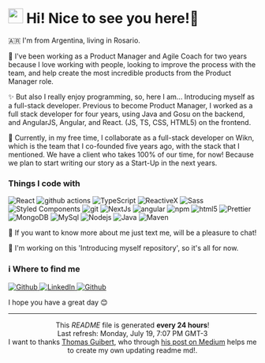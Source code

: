 <h1><img src="https://emojis.slackmojis.com/emojis/images/1531849430/4246/blob-sunglasses.gif?1531849430" width="30"/> Hi! Nice to see you here!👋 </h1>

<p>🇦🇷 I'm from Argentina, living in Rosario.</p>

<p>🔭 I've been working as a Product Manager and Agile Coach for two years because I love working with people, looking to improve the process with the team, and help create the most incredible products from the Product Manager role. </p>

<p>✨ But also I really enjoy programming, so, here I am... Introducing myself as a full-stack developer. Previous to become Product Manager, I worked as a full stack developer for four years, using Java and Gosu on the backend, and AngularJS, Angular, and React. (JS, TS, CSS, HTML5) on the frontend.</p>

<p>🌱 Currently, in my free time, I collaborate as a full-stack developer on Wikn, which is the team that I co-founded five years ago, with the stack that I mentioned. We have a client who takes 100% of our time, for now! Because we plan to start writing our story as a Start-Up in the next years.</p>

<h3>Things I code with</h3>
<p>
  <img alt="React" src="https://img.shields.io/badge/-React-45b8d8?style=flat-square&logo=react&logoColor=white" />
  <img alt="github actions" src="https://img.shields.io/badge/-Github_Actions-2088FF?style=flat-square&logo=github-actions&logoColor=white" />
  <img alt="TypeScript" src="https://img.shields.io/badge/-TypeScript-007ACC?style=flat-square&logo=typescript&logoColor=white" />
  <img alt="ReactiveX" src="https://img.shields.io/badge/-RxJs-B7178C?style=flat-square&logo=reactivex&logoColor=white" />
  <img alt="Sass" src="https://img.shields.io/badge/-Sass-CC6699?style=flat-square&logo=sass&logoColor=white" />
  <img alt="Styled Components" src="https://img.shields.io/badge/-Styled_Components-db7092?style=flat-square&logo=styled-components&logoColor=white" />
  <img alt="git" src="https://img.shields.io/badge/-Git-F05032?style=flat-square&logo=git&logoColor=white" />
  <img alt="NextJs" src="https://img.shields.io/badge/-MySQL-informational?style=flat-square&logo=Next.js&logoColor=white" />
  <img alt="angular" src="https://img.shields.io/badge/-Angular-DD0031?style=flat-square&logo=angular&logoColor=white" />
  <img alt="npm" src="https://img.shields.io/badge/-NPM-CB3837?style=flat-square&logo=npm&logoColor=white" />
  <img alt="html5" src="https://img.shields.io/badge/-HTML5-E34F26?style=flat-square&logo=html5&logoColor=white" />
  <img alt="Prettier" src="https://img.shields.io/badge/-Prettier-F7B93E?style=flat-square&logo=prettier&logoColor=white" />
  <img alt="MongoDB" src="https://img.shields.io/badge/-MongoDB-13aa52?style=flat-square&logo=mongodb&logoColor=white" />
  <img alt="MySql" src="https://img.shields.io/badge/-MySQL-lightgrey?style=flat-square&logo=mysql&logoColor=blue" />
  <img alt="Nodejs" src="https://img.shields.io/badge/-Nodejs-43853d?style=flat-square&logo=Node.js&logoColor=white" />
  <img alt="Java" src="https://img.shields.io/badge/-Java-blue?style=flat-square&logo=java" />
  <img alt="Maven" src="https://img.shields.io/badge/-Maven-critical?style=flat-square&logo=apachemaven&logoColor=white" />
</p>

<p>💬 If you want to know more about me just text me, will be a pleasure to chat!</p>

<p>👋 I'm working on this 'Introducing myself repository', so it's all for now.</p>

<h3>ℹ️ Where to find me</h3>
<p>
    <a href="mailto:estebanddlp@gmail.com" target="_blank">
        <img alt="Github" src="https://img.shields.io/badge/-SEND%20ME%20AN%20EMAIL-red?logo=gmail&color=white&style=for-the-badge" />
    </a>
    <a href="https://www.linkedin.com/in/estebandlp/" target="_blank">
        <img alt="LinkedIn" src="https://img.shields.io/badge/linkedin-%230077B5.svg?&style=for-the-badge&logo=linkedin&logoColor=white" />
    </a>
    <a href="https://github.com/estebandlp" target="_blank">
        <img alt="Github" src="https://img.shields.io/badge/GitHub-%2312100E.svg?&style=for-the-badge&logo=Github&logoColor=white" />
    </a>
</p>

<p>I hope you have a great day 😊</p>

------------------------------------------------
<p align="center">
    This <i>README</i> file is generated <b>every 24 hours</b>!</br>Last refresh: Monday, July 19, 7:07 PM GMT-3 <br />
    I want to thanks <a href="https://github.com/thmsgbrt">Thomas Guibert</a>, who through <a href="https://medium.com/@th.guibert/how-to-create-a-self-updating-readme-md-for-your-github-profile-f8b05744ca91"> 
    his post on Medium</a> helps me to create my own updating readme md!.
</p>
